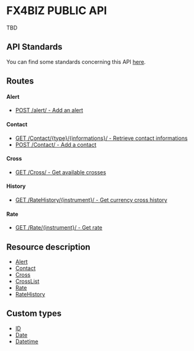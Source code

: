 # FX4BIZ PUBLIC API

TBD

## API Standards

You can find some standards concerning this API [here](./resources/convention.md).

## Routes

#### Alert

* [POST /alert/ - Add an alert](./services/alert.md#post_alert)

#### Contact

* [GET /Contact/{type}/{informations}/ - Retrieve contact informations](./services/contact.md#get_contact)
* [POST /Contact/ - Add a contact](./services/contact.md#post_contact)

#### Cross

* [GET /Cross/ - Get available crosses](./services/cross.md#get_cross)

#### History

* [GET /RateHistory/{instrument}/ - Get currency cross history](./services/history.md#get_history)

#### Rate

* [GET /Rate/{instrument}/ - Get rate](./services/rate.md#get_rate)

## Resource description

* [Alert](./resources/resources.md#alert_resource)
* [Contact](./resources/resources.md#contact_resource)
* [Cross](./resources/resources.md#cross_resource)
* [CrossList](./resources/resources.md#crossList_resource)
* [Rate](./resources/resources.md#rate_resource)
* [RateHistory](./resources/resources.md#rateHistory_resource)

## Custom types

* [ID](./resources/types.md#id_type)
* [Date](./resources/types.md#date_type)
* [Datetime](./resources/types.md#datetime_type)